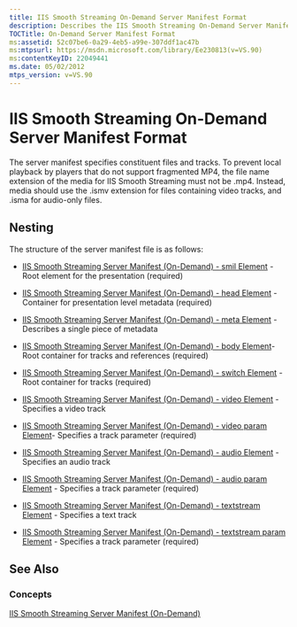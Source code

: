```yaml
---
title: IIS Smooth Streaming On-Demand Server Manifest Format
description: Describes the IIS Smooth Streaming On-Demand Server Manifest format and provides the structure of the server manifest file.
TOCTitle: On-Demand Server Manifest Format
ms:assetid: 52c07be6-0a29-4eb5-a99e-307ddf1ac47b
ms:mtpsurl: https://msdn.microsoft.com/library/Ee230813(v=VS.90)
ms:contentKeyID: 22049441
ms.date: 05/02/2012
mtps_version: v=VS.90
---
```


# IIS Smooth Streaming On-Demand Server Manifest Format

The server manifest specifies constituent files and tracks. To prevent local playback by players that do not support fragmented MP4, the file name extension of the media for IIS Smooth Streaming must not be .mp4. Instead, media should use the .ismv extension for files containing video tracks, and .isma for audio-only files.

## Nesting

The structure of the server manifest file is as follows:

  - [IIS Smooth Streaming Server Manifest (On-Demand) - smil Element](iis-smooth-streaming-server-manifest-on-demand-smil-element.md) - Root element for the presentation (required)

  - [IIS Smooth Streaming Server Manifest (On-Demand) - head Element](iis-smooth-streaming-server-manifest-on-demand-head-element.md) - Container for presentation level metadata (required)

  - [IIS Smooth Streaming Server Manifest (On-Demand) - meta Element](iis-smooth-streaming-server-manifest-on-demand-meta-element.md) - Describes a single piece of metadata

  - [IIS Smooth Streaming Server Manifest (On-Demand) - body Element](iis-smooth-streaming-server-manifest-on-demand-body-element.md)- Root container for tracks and references (required)

  - [IIS Smooth Streaming Server Manifest (On-Demand) - switch Element](iis-smooth-streaming-server-manifest-on-demand-switch-element.md) - Root container for tracks (required)

  - [IIS Smooth Streaming Server Manifest (On-Demand) - video Element](iis-smooth-streaming-server-manifest-on-demand-video-element.md) - Specifies a video track

  - [IIS Smooth Streaming Server Manifest (On-Demand) - video param Element](iis-smooth-streaming-server-manifest-on-demand-video-param-element.md)- Specifies a track parameter (required)

  - [IIS Smooth Streaming Server Manifest (On-Demand) - audio Element](iis-smooth-streaming-server-manifest-on-demand-audio-element.md) - Specifies an audio track

  - [IIS Smooth Streaming Server Manifest (On-Demand) - audio param Element](iis-smooth-streaming-server-manifest-on-demand-audio-param-element.md) - Specifies a track parameter (required)

  - [IIS Smooth Streaming Server Manifest (On-Demand) - textstream Element](iis-smooth-streaming-server-manifest-on-demand-textstream-element.md) - Specifies a text track

  - [IIS Smooth Streaming Server Manifest (On-Demand) - textstream param Element](iis-smooth-streaming-server-manifest-on-demand-textstream-param-element.md) - Specifies a track parameter (required)

## See Also

### Concepts

[IIS Smooth Streaming Server Manifest (On-Demand)](iis-smooth-streaming-server-manifest-on-demand.md)
